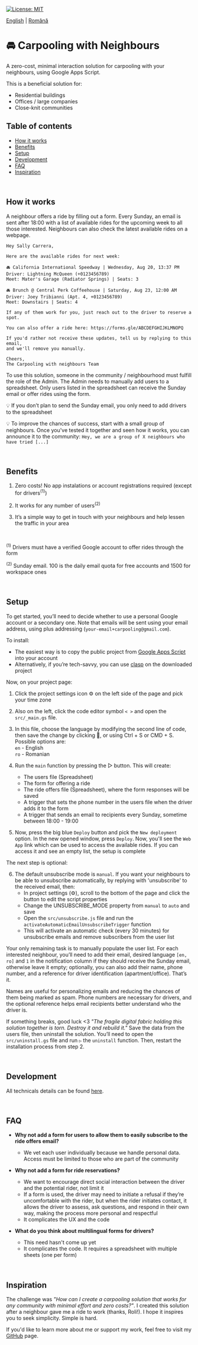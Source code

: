 [![License: MIT](https://img.shields.io/badge/License-MIT-yellow.svg)](https://opensource.org/licenses/MIT)

[English](./README.md) | [Română](./README.ro.md)

# 🚘 Carpooling with Neighbours

A zero-cost, minimal interaction solution for carpooling with your neighbours, using Google Apps Script.

This is a beneficial solution for:
* Residential buildings
* Offices / large companies
* Close-knit communities

## Table of contents

* [How it works](#how-it-works)
* [Benefits](#benefits)
* [Setup](#setup)
* [Development](#development)
* [FAQ](#faq)
* [Inspiration](#inspiration)

<br/>

## How it works

A neighbour offers a ride by filling out a form. Every Sunday, an email is sent after 18:00 with a list of available rides for the upcoming week to all those interested. Neighbours can also check the latest available rides on a webpage.

```
Hey Sally Carrera,

Here are the available rides for next week:

🚘 California International Speedway | Wednesday, Aug 20, 13:37 PM
Driver: Lightning McQueen (+0123456789)
Meet: Mater's Garage (Radiator Springs) | Seats: 3

🚘 Brunch @ Central Perk Coffeehouse | Saturday, Aug 23, 12:00 AM
Driver: Joey Tribianni (Apt. 4, +0123456789)
Meet: Downstairs | Seats: 4

If any of them work for you, just reach out to the driver to reserve a spot.

You can also offer a ride here: https://forms.gle/ABCDEFGHIJKLMNOPQ

If you'd rather not receive these updates, tell us by replying to this email, 
and we'll remove you manually.

Cheers,
The Carpooling with neighbours Team
```

To use this solution, someone in the community / neighbourhood must fulfill the role of the Admin. The Admin needs to manually add users to a spreadsheet. Only users listed in the spreadsheet can receive the Sunday email or offer rides using the form.

💡 If you don’t plan to send the Sunday email, you only need to add drivers to the spreadsheet

💡 To improve the chances of success, start with a small group of neighbours. Once you've tested it together and seen how it works, you can announce it to the community: `Hey, we are a group of X neighbours who have tried [...]`

<br/>

## Benefits

1. Zero costs! No app instalations or account registrations required (except for drivers<sup>(1)</sup>)

2. It works for any number of users<sup>(2)</sup>

3. It’s a simple way to get in touch with your neighbours and help lessen the traffic in your area

<br/>

<sup>(1)</sup> Drivers must have a verified Google account to offer rides through the form

<sup>(2)</sup> Sunday email. 100 is the daily email quota for free accounts and 1500 for workspace ones

<br/>

## Setup

To get started, you’ll need to decide whether to use a personal Google account or a secondary one. Note that emails will be sent using your email address, using plus addressing (`your-email+carpooling@gmail.com`).

To install:
* The easiest way is to copy the public project from [Google Apps Script](https://script.google.com/home/projects/11ADPu5NSESfauVR8TfyNeUxq9aPh8acRuLuhXH-_sFCekqEsi3EzLcFg) into your account
* Alternatively, if you’re tech-savvy, you can use [clasp](https://github.com/google/clasp) on the downloaded project

Now, on your project page:  

1. Click the project settings icon ⚙️ on the left side of the page and pick your time zone

2. Also on the left, click the code editor symbol `< >` and open the `src/_main.gs` file.

3. In this file, choose the language by modifying the second line of code, then save the change by clicking 💾, or using Ctrl + S or CMD + S. Possible options are: <br/>
   `en` - English <br/>
   `ro` - Romanian

4. Run the `main` function by pressing the ▷ button. This will create:  
   * The users file (Spreadsheet)  
   * The form for offering a ride
   * The ride offers file (Spreadsheet), where the form responses will be saved  
   * A trigger that sets the phone number in the users file when the driver adds it to the form  
   * A trigger that sends an email to recipients every Sunday, sometime between 18:00 - 19:00  

5. Now, press the big blue `Deploy` button and pick the `New deployment` option. In the new opened window, press `Deploy`. Now, you'll see the `Web App` link which can be used to access the available rides. If you can access it and see an empty list, the setup is complete

The next step is optional:

6. The default unsubscribe mode is `manual`. If you want your neighbours to be able to unsubscribe automatically, by replying with 'unsubscribe' to the received email, then:  
   * In project settings (⚙️), scroll to the bottom of the page and click the button to edit the script properties
   * Change the UNSUBSCRIBE_MODE property from `manual` to `auto` and save
   * Open the `src/unsubscribe.js` file and run the `activateAutomaticEmailUnsubscribeTrigger` function
   * This will activate an automatic check (every 30 minutes) for unsubscribe emails and remove subscribers from the user list

Your only remaining task is to manually populate the user list. For each interested neighbour, you’ll need to add their email, desired language `[en, ro]` and `1` in the notification column if they should receive the Sunday email, otherwise leave it empty; optionally, you can also add their name, phone number, and a reference for driver identification (apartment/office). That’s it. 

Names are useful for personalizing emails and reducing the chances of them being marked as spam. Phone numbers are necessary for drivers, and the optional reference helps email recipients better understand who the driver is.  

If something breaks, good luck <3 *"The fragile digital fabric holding this solution together is torn. Destroy it and rebuild it."* Save the data from the users file, then uninstall the solution. You’ll need to open the `src/uninstall.gs` file and run `▷` the `uninstall` function. Then, restart the installation process from step 2.  

<br/>

## Development

All technicals details can be found [here](./docs/TECHNICAL.md).

<br/>

## FAQ

* **Why not add a form for users to allow them to easily subscribe to the ride offers email?** <br/>
  * We vet each user individually because we handle personal data. Access must be limited to those who are part of the community

* **Why not add a form for ride reservations?**
  * We want to encourage direct social interaction between the driver and the potential rider, not limit it
  * If a form is used, the driver may need to initiate a refusal if they’re uncomfortable with the rider, but when the rider initiates contact, it allows the driver to assess, ask questions, and respond in their own way, making the process more personal and respectful
  * It complicates the UX and the code

* **What do you think about multilingual forms for drivers?**
  * This need hasn't come up yet
  * It complicates the code. It requires a spreadsheet with multiple sheets (one per form)

<br/>

## Inspiration

The challenge was *"How can I create a carpooling solution that works for any community with minimal effort and zero costs?"*. I created this solution after a neighbour gave me a ride to work (thanks, Roli!). I hope it inspires you to seek simplicity. Simple is hard.

If you'd like to learn more about me or support my work, feel free to visit my [GitHub](https://github.com/sponsors/manufacturist) page.

